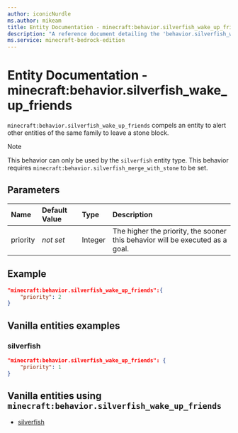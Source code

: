 ```yaml
---
author: iconicNurdle
ms.author: mikeam
title: Entity Documentation - minecraft:behavior.silverfish_wake_up_friends
description: "A reference document detailing the 'behavior.silverfish_wake_up_friends' entity goal"
ms.service: minecraft-bedrock-edition
---
```


# Entity Documentation - minecraft:behavior.silverfish_wake_up_friends

`minecraft:behavior.silverfish_wake_up_friends` compels an entity to alert other entities of the same family to leave a stone block.

> [!NOTE]
> This behavior can only be used by the `silverfish` entity type.
> This behavior requires `minecraft:behavior.silverfish_merge_with_stone` to be set.

## Parameters

|Name |Default Value  |Type  |Description  |
|:----------|:----------|:----------|:----------|
| priority|*not set*|Integer|The higher the priority, the sooner this behavior will be executed as a goal.|

## Example

```json
"minecraft:behavior.silverfish_wake_up_friends":{
    "priority": 2
}
```

## Vanilla entities examples

### silverfish

```json
"minecraft:behavior.silverfish_wake_up_friends": {
    "priority": 1
}
```

## Vanilla entities using `minecraft:behavior.silverfish_wake_up_friends`

- [silverfish](../../../../Source/VanillaBehaviorPack_Snippets/entities/silverfish.md)
